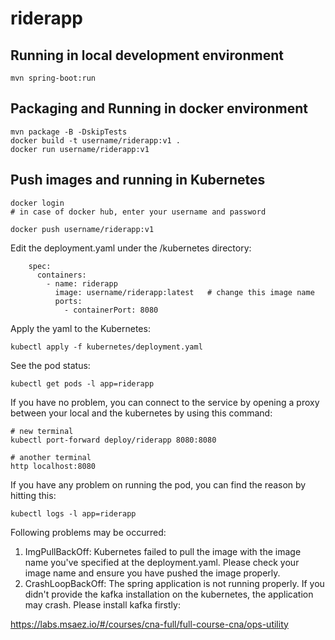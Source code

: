 # riderapp

## Running in local development environment

```
mvn spring-boot:run
```

## Packaging and Running in docker environment

```
mvn package -B -DskipTests
docker build -t username/riderapp:v1 .
docker run username/riderapp:v1
```

## Push images and running in Kubernetes

```
docker login 
# in case of docker hub, enter your username and password

docker push username/riderapp:v1
```

Edit the deployment.yaml under the /kubernetes directory:
```
    spec:
      containers:
        - name: riderapp
          image: username/riderapp:latest   # change this image name
          ports:
            - containerPort: 8080

```

Apply the yaml to the Kubernetes:
```
kubectl apply -f kubernetes/deployment.yaml
```

See the pod status:
```
kubectl get pods -l app=riderapp
```

If you have no problem, you can connect to the service by opening a proxy between your local and the kubernetes by using this command:
```
# new terminal
kubectl port-forward deploy/riderapp 8080:8080

# another terminal
http localhost:8080
```

If you have any problem on running the pod, you can find the reason by hitting this:
```
kubectl logs -l app=riderapp
```

Following problems may be occurred:

1. ImgPullBackOff:  Kubernetes failed to pull the image with the image name you've specified at the deployment.yaml. Please check your image name and ensure you have pushed the image properly.
1. CrashLoopBackOff: The spring application is not running properly. If you didn't provide the kafka installation on the kubernetes, the application may crash. Please install kafka firstly:

https://labs.msaez.io/#/courses/cna-full/full-course-cna/ops-utility

